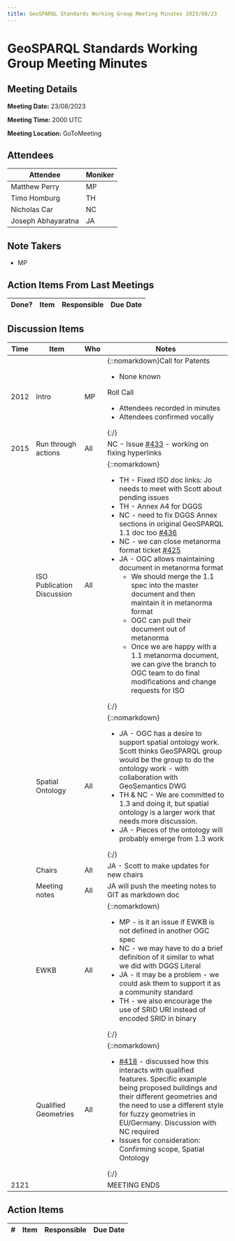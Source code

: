 ```yaml
---
title: GeoSPARQL Standards Working Group Meeting Minutes 2023/08/23
---
```

# GeoSPARQL Standards Working Group Meeting Minutes
## Meeting Details
**Meeting Date:** 23/08/2023

**Meeting Time:** 2000 UTC

**Meeting Location:** GoToMeeting  

## Attendees

| Attendee | Moniker |
| ---- | ---- |
| Matthew Perry | MP |
| Timo Homburg | TH |
| Nicholas Car | NC |
| Joseph Abhayaratna | JA |

## Note Takers
- MP

## Action Items From Last Meetings

| Done? | Item | Responsible | Due Date |
| ---- | ---- | ---- | --- |

## Discussion Items

| Time | Item | Who | Notes |
| ---- | ---- | ---- | ---- |
| 2012 | Intro | MP | {::nomarkdown}Call for Patents<ul><li>None known</li></ul>Roll Call<ul><li>Attendees recorded in minutes</li><li>Attendees confirmed vocally</li></ul>{:/} |
| 2015 | Run through actions | All | NC - Issue [#433](https://github.com/opengeospatial/ogc-geosparql/issues/433) - working on fixing hyperlinks |
<br/> | ISO Publication Discussion | All | {::nomarkdown}<ul><li>TH - Fixed ISO doc links: Jo needs to meet with Scott about pending issues</li><li>TH - Annex A4 for DGGS</li><li>NC - need to fix DGGS Annex sections in original GeoSPARQL 1.1 doc too [#436](https://github.com/opengeospatial/ogc-geosparql/issues/436)</li><li>NC - we can close metanorma format ticket [#425](https://github.com/opengeospatial/ogc-geosparql/issues/425)</li><li>JA - OGC allows maintaining document in metanorma format<ul><li>We should merge the 1.1 spec into the master document and then maintain it in metanorma format</li><li>OGC can pull their document out of metanorma</li><li>Once we are happy with a 1.1 metanorma document, we can give the branch to OGC team to do final modifications and change requests for ISO</li></ul></li></ul>{:/} |
| <br/> | Spatial Ontology | All | {::nomarkdown}<ul><li>JA - OGC has a desire to support spatial ontology work. Scott thinks GeoSPARQL group would be the group to do the ontology work - with collaboration with GeoSemantics DWG</li><li>TH & NC - We are committed to 1.3 and doing it, but spatial ontology is a larger work that needs more discussion.</li><li>JA - Pieces of the ontology will probably emerge from 1.3 work</li></ul>{:/} |
| <br/> | Chairs | All | JA - Scott to make updates for new chairs |
| <br/> | Meeting notes | All | JA will push the meeting notes to GIT as markdown doc |
| <br/> | EWKB | All | {::nomarkdown}<ul><li>MP - is it an issue if EWKB is not defined in another OGC spec</li><li>NC - we may have to do a brief definition of it similar to what we did with DGGS Literal</li><li>JA - it may be a problem - we could ask them to support it as a community standard</li><li>TH - we also encourage the use of SRID URI instead of encoded SRID in binary</li></ul>{:/} |
| <br/> | Qualified Geometries | All | {::nomarkdown}<ul><li>[#418](https://github.com/opengeospatial/ogc-geosparql/pull/418) - discussed how this interacts with qualified features. Specific example being proposed buildings and their different geometries and the need to use a different style for fuzzy geometries in EU/Germany. Discussion with NC required</li><li>Issues for consideration: Confirming scope, Spatial Ontology</li></ul>{:/} |
| 2121 | | | MEETING ENDS |

## Action Items

| \# | Item | Responsible | Due Date |
| ---- | ---- | ---- | ---- |
